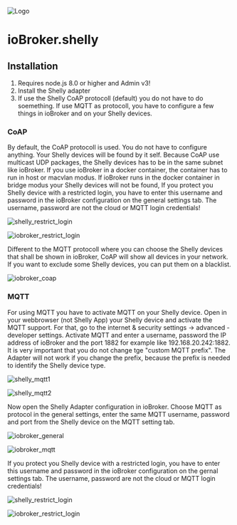 ![Logo](../../admin/shelly.png)
# ioBroker.shelly

## Installation

1. Requires node.js 8.0 or higher and Admin v3!
2. Install the Shelly adapter
2. If use the Shelly CoAP protocoll (default) you do not have to do soemething. If use MQTT as protocoll, you have to configure a few things in ioBroker and on your Shelly devices.

### CoAP
By default, the CoAP protocoll is used. You do not have to configure anything. Your Shelly devices will be found by it self.  Because CoAP use multicast UDP packages, the Shelly devices has to be in the same subnet like ioBroker.
If you use ioBroker in a docker container, the container has to run in host or macvlan modus. If ioBroker runs in the docker container in bridge modus your Shelly devices will not be found, 
If you protect you Shelly device with a restricted login, you have to enter this username and password in the ioBroker configuration on the general settings tab. The username, password are not the cloud or MQTT login credentials!

![shelly_restrict_login](../shelly_restrict_login.png) 

![iobroker_restrict_login](../iobroker_general_coap.png) 

Different to the MQTT protocoll where you can choose the Shelly devices that shall be shown in ioBroker, CoAP will show all devices in your network. If you want to exclude some Shelly devices, you can put them on a blacklist.

![iobroker_coap](../iobroker_coap.png) 


### MQTT
For using MQTT you have to activate MQTT on your Shelly device. Open in your webbrowser (not Shelly App) your Shelly device and activate the MQTT support. For that, go to the internet & security settings -> advanced - developer settings. Activate MQTT and enter a username, password the IP address of ioBroker and the port 1882 for example like 192.168.20.242:1882. It is very important that you do not change tge "custom MQTT prefix". The Adapter will not work if you change the prefix, because the prefix is needed to identify the Shelly device type.

![shelly_mqtt1](../shelly_mqtt1.png) 

![shelly_mqtt2](../shelly_mqtt2.png) 

Now open the Shelly Adapter configuration in ioBroker. Choose MQTT as protocol in the general settings, enter the same MQTT username, password and port from the Shelly device on the MQTT setting tab.

![iobroker_general](../iobroker_general_mqtt.png) 

![iobroker_mqtt](../iobroker_mqtt.png) 

If you protect you Shelly device with a restricted login, you have to enter this username and password in the ioBroker configuration on the gernal settings tab. The username, password are not the cloud or MQTT login credentials!

![shelly_restrict_login](../shelly_restrict_login.png) 

![iobroker_restrict_login](../iobroker_general_mqtt.png) 

